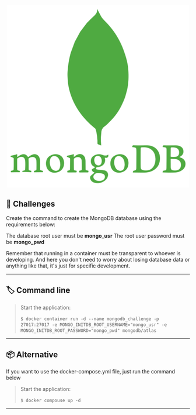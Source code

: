 <p align="center">
  <img src="/img.shields.io/image/mongodb-logo.png" width="500" alt="Capa" /></a>
</p>

## 📝 Challenges

Create the command to create the MongoDB database using the requirements below:

The database root user must be **mongo_usr**
The root user password must be **mongo_pwd**

Remember that running in a container must be transparent to whoever is developing. And here you don't need to worry about losing database data or anything like that, it's just for specific development.

---

## 🏷️ Command line

> Start the application:
> ```console
> $ docker container run -d --name mongodb_challenge -p 27017:27017 -e MONGO_INITDB_ROOT_USERNAME="mongo_usr" -e MONGO_INITDB_ROOT_PASSWORD="mongo_pwd" mongodb/atlas
> ```

---

## 📦️ Alternative

If you want to use the docker-compose.yml file, just run the command below

> Start the application:
> ```console
> $ docker compouse up -d
> ```

---